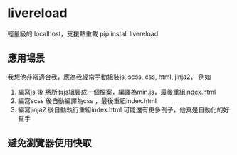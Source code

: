 # livereload

輕量級的 localhost，支援熱重載
pip install livereload

## 應用場景
我想他非常適合我，應為我經常手動組裝js, scss, css, html, jinja2，
例如
1. 編寫js 後 將所有js組裝成一個檔案，編譯為min.js，最後重組index.html
2. 編寫scss 後自動編譯為css ，最後重組index.html
3. 編寫jinja2 後自動執行重組index.html
可能還有更多例子，他真是自動化的好幫手



## 避免瀏覽器使用快取
<script src="min.js?v={{ timestamp }}"></script>
<link rel="stylesheet" href="style.css?v={{ timestamp }}">